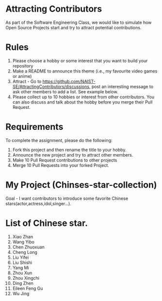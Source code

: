 # Attracting Contributors
As part of the Software Engineering Class, we would like to simulate how Open Source Projects start and try to attract potential contributions.

# Rules

1. Please choose a hobby or some interest that you want to build your repository
2. Make a README to announce this theme (i.e., my favourite video games or anime)
3. Attract - Go to https://github.com/NAIST-SE/AttractingContributors/discussions, post an interesting message to ask other members to add a list. See example below.
4. Please collect up to 10 hobbies or interest from other contributors. You can also discuss and talk about the hobby before you merge their Pull Request.

# Requirements
To complete the assignment, please do the following:
1. Fork this project and then rename the title to your hobby. 
2. Announce the new project and try to attract other members.
3. Make 10 Pull Request contributions to other projects
4. Merge 10 Pull Requests into your forked Project.

# My Project (Chinses-star-collection)
Goal - I want contributors to introduce some favorite Chinese stars(actor,actress,idol,singer...).

# List of Chinese star.
1. Xiao Zhan
2. Wang Yibo
3. Chen Zhuoxuan
4. Cheng Long
5. Liu Yifei
6. Liu Shishi
7. Yang Mi
8. Zhou Xun
9. Zhou Xingchi
10. Ding Zhen
11. Eileen Feng Gu
12. Wu Jing
